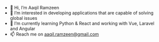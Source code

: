 - 👋 Hi, I’m Aaqil Ramzeen
- 👀 I’m interested in developing applications that are capable of solving global issues
- 🌱 I’m currently learning Python & React and working with Vue, Laravel and Angular
- 📫 Reach me on aaqil.ramzeen@gmail.com

<!---
aaqilramzeen/aaqilramzeen is a ✨ special ✨ repository because its `README.md` (this file) appears on your GitHub profile.
You can click the Preview link to take a look at your changes.
--->
